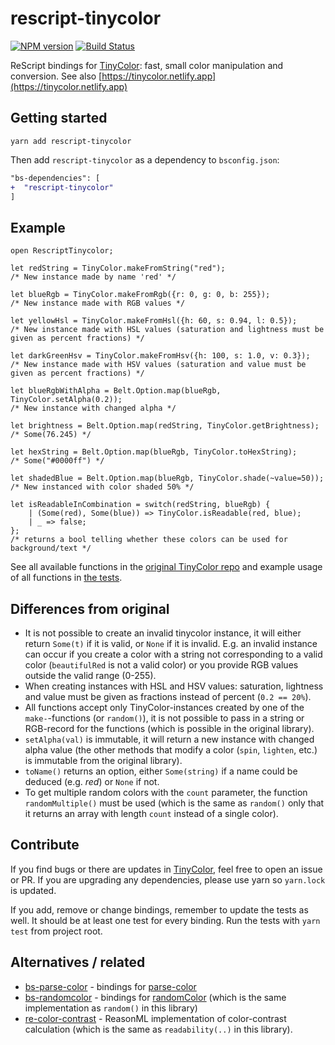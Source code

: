 # rescript-tinycolor

[![NPM version](http://img.shields.io/npm/v/rescript-tinycolor.svg)](https://www.npmjs.org/package/rescript-tinycolor)
[![Build Status](https://travis-ci.com/mikaello/rescript-tinycolor.svg?branch=master)](https://travis-ci.com/mikaello/rescript-tinycolor)

ReScript bindings for [TinyColor](https://github.com/scttcper/tinycolor): fast, small color manipulation and conversion. See also [https://tinycolor.netlify.app](https://tinycolor.netlify.app)

## Getting started

```
yarn add rescript-tinycolor
```

Then add `rescript-tinycolor` as a dependency to `bsconfig.json`:

```diff
"bs-dependencies": [
+  "rescript-tinycolor"
]
```

## Example

```reason
open RescriptTinycolor;

let redString = TinyColor.makeFromString("red");
/* New instance made by name 'red' */

let blueRgb = TinyColor.makeFromRgb({r: 0, g: 0, b: 255});
/* New instance made with RGB values */

let yellowHsl = TinyColor.makeFromHsl({h: 60, s: 0.94, l: 0.5});
/* New instance made with HSL values (saturation and lightness must be given as percent fractions) */

let darkGreenHsv = TinyColor.makeFromHsv({h: 100, s: 1.0, v: 0.3});
/* New instance made with HSV values (saturation and value must be given as percent fractions) */

let blueRgbWithAlpha = Belt.Option.map(blueRgb, TinyColor.setAlpha(0.2));
/* New instance with changed alpha */

let brightness = Belt.Option.map(redString, TinyColor.getBrightness);
/* Some(76.245) */

let hexString = Belt.Option.map(blueRgb, TinyColor.toHexString);
/* Some("#0000ff") */

let shadedBlue = Belt.Option.map(blueRgb, TinyColor.shade(~value=50));
/* New instanced with color shaded 50% */

let isReadableInCombination = switch(redString, blueRgb) {
    | (Some(red), Some(blue)) => TinyColor.isReadable(red, blue);
    | _ => false;
};
/* returns a bool telling whether these colors can be used for background/text */
```

See all available functions in the [original TinyColor repo](https://github.com/scttcper/tinycolor) and example usage of all functions in [the tests](https://github.com/mikaello/rescript-tinycolor/blob/master/__tests__/Tinycolor_tests.re).

## Differences from original

- It is not possible to create an invalid tinycolor instance, it will either return `Some(t)` if it is valid, or `None` if it is invalid. E.g. an invalid instance can occur if you create a color with a string not corresponding to a valid color (`beautifulRed` is not a valid color) or you provide RGB values outside the valid range (0-255).
- When creating instances with HSL and HSV values: saturation, lightness and value must be given as fractions instead of percent (`0.2 == 20%`).
- All functions accept only TinyColor-instances created by one of the `make-`-functions (or `random()`), it is not possible to pass in a string or RGB-record for the functions (which is possible in the original library).
- `setAlpha(val)` is immutable, it will return a new instance with changed alpha value (the other methods that modify a color (`spin`, `lighten`, etc.) is immutable from the original library).
- `toName()` returns an option, either `Some(string)` if a name could be deduced (e.g. _red_) or `None` if not.
- To get multiple random colors with the `count` parameter, the function `randomMultiple()` must be used (which is the same as `random()` only that it returns an array with length `count` instead of a single color).

## Contribute

If you find bugs or there are updates in [TinyColor](https://github.com/bgrins/TinyColor), feel free to open an issue or PR. If you are upgrading any dependencies, please use yarn so `yarn.lock` is updated.

If you add, remove or change bindings, remember to update the tests as well. It should be at least one test for every binding. Run the tests with `yarn test` from project root.

## Alternatives / related

- [bs-parse-color](https://redex.github.io/package/unpublished/theatlasroom/bs-parse-color/) - bindings for [parse-color](https://github.com/substack/parse-color)
- [bs-randomcolor](https://github.com/ktrzos/bs-randomColor) - bindings for [randomColor](https://github.com/davidmerfield/randomColor/) (which is the same implementation as `random()` in this library)
- [re-color-contrast](https://github.com/mikaello/re-color-contrast) - ReasonML implementation of color-contrast calculation (which is the same as `readability(..)` in this library).
